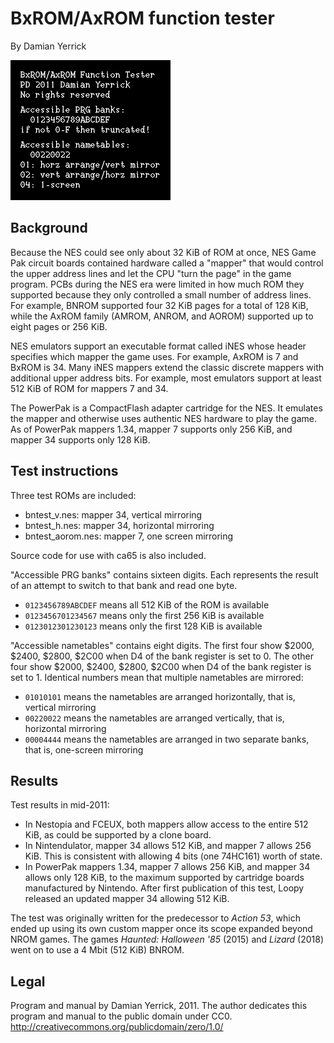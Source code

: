 BxROM/AxROM function tester
===========================
By Damian Yerrick

![bntest result showing vertical arrangement and 512 KiB available](docs/bntest-screenshot.png)

Background
----------
Because the NES could see only about 32 KiB of ROM at once, NES Game
Pak circuit boards contained hardware called a "mapper" that would
control the upper address lines and let the CPU "turn the page" in
the game program.  PCBs during the NES era were limited in how
much ROM they supported because they only controlled a small number
of address lines.  For example, BNROM supported four 32 KiB pages for
a total of 128 KiB, while the AxROM family (AMROM, ANROM, and AOROM)
supported up to eight pages or 256 KiB.

NES emulators support an executable format called iNES whose header
specifies which mapper the game uses.  For example, AxROM is 7 and
BxROM is 34.  Many iNES mappers extend the classic discrete mappers
with additional upper address bits.  For example, most emulators
support at least 512 KiB of ROM for mappers 7 and 34.

The PowerPak is a CompactFlash adapter cartridge for the NES.  It
emulates the mapper and otherwise uses authentic NES hardware to
play the game.  As of PowerPak mappers 1.34, mapper 7 supports only
256 KiB, and mapper 34 supports only 128 KiB.

Test instructions
-----------------
Three test ROMs are included:

* bntest_v.nes: mapper 34, vertical mirroring
* bntest_h.nes: mapper 34, horizontal mirroring
* bntest_aorom.nes: mapper 7, one screen mirroring

Source code for use with ca65 is also included.

"Accessible PRG banks" contains sixteen digits.  Each represents the
result of an attempt to switch to that bank and read one byte.

* `0123456789ABCDEF` means all 512 KiB of the ROM is available
* `0123456701234567` means only the first 256 KiB is available
* `0123012301230123` means only the first 128 KiB is available

"Accessible nametables" contains eight digits.  The first four show
$2000, $2400, $2800, $2C00 when D4 of the bank register is set to 0.
The other four show $2000, $2400, $2800, $2C00 when D4 of the bank
register is set to 1.  Identical numbers mean that multiple
nametables are mirrored:

* `01010101` means the nametables are arranged horizontally, that is,
  vertical mirroring
* `00220022` means the nametables are arranged vertically, that is,
  horizontal mirroring
* `00004444` means the nametables are arranged in two separate banks,
  that is, one-screen mirroring

Results
-------
Test results in mid-2011:

* In Nestopia and FCEUX, both mappers allow access to the entire
  512 KiB, as could be supported by a clone board.
* In Nintendulator, mapper 34 allows 512 KiB, and mapper 7 allows
  256 KiB.  This is consistent with allowing 4 bits (one 74HC161)
  worth of state.
* In PowerPak mappers 1.34, mapper 7 allows 256 KiB, and mapper 34
  allows only 128 KiB, to the maximum supported by cartridge boards
  manufactured by Nintendo.  After first publication of this test,
  Loopy released an updated mapper 34 allowing 512 KiB.

The test was originally written for the predecessor to _Action 53_,
which ended up using its own custom mapper once its scope expanded
beyond NROM games.  The games _Haunted: Halloween '85_ (2015) and
_Lizard_ (2018) went on to use a 4 Mbit (512 KiB) BNROM.

Legal
-----
Program and manual by Damian Yerrick, 2011.
The author dedicates this program and manual to the public domain
under CC0.
<http://creativecommons.org/publicdomain/zero/1.0/>
